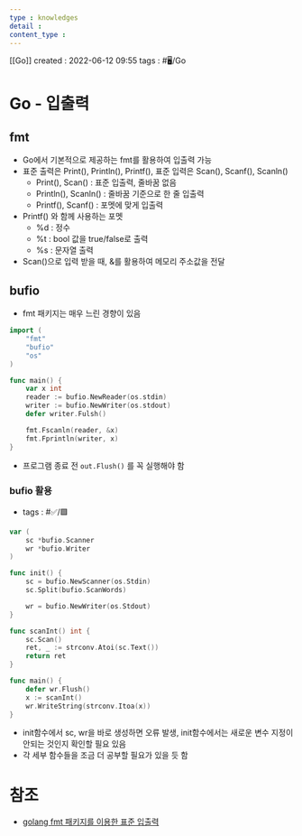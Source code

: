 ```yaml
---
type : knowledges
detail : 
content_type :
---
```


[[Go]]
created : 2022-06-12 09:55
tags : #🖥️/Go 

# Go - 입출력

## fmt
- Go에서 기본적으로 제공하는 fmt를 활용하여 입출력 가능
- 표준 출력은 Print(), Println(), Printf(), 표준 입력은 Scan(), Scanf(), Scanln()
	- Print(), Scan() : 표준 입출력, 줄바꿈 없음
	- Println(), Scanln() : 줄바꿈 기준으로 한 줄 입출력
	- Printf(), Scanf() : 포멧에 맞게 입출력
- Printf() 와 함께 사용하는 포멧
	- %d : 정수
	- %t : bool 값을 true/false로 출력
	- %s : 문자열 출력
- Scan()으로 입력 받을 때, &를 활용하여 메모리 주소값을 전달

## bufio
- fmt 패키지는 매우 느린 경향이 있음

```go
import (
	"fmt"
	"bufio"
	"os"
)

func main() {
	var x int
	reader := bufio.NewReader(os.stdin)
	writer := bufio.NewWriter(os.stdout)
	defer writer.Fulsh()

	fmt.Fscanln(reader, &x)
	fmt.Fprintln(writer, x)
}
```

- 프로그램 종료 전 `out.Flush()` 를 꼭 실행해야 함

### bufio 활용
- tags : #✅/🟩

```go
var (
	sc *bufio.Scanner
	wr *bufio.Writer
)

func init() {
	sc = bufio.NewScanner(os.Stdin)
	sc.Split(bufio.ScanWords)

	wr = bufio.NewWriter(os.Stdout)
}

func scanInt() int {
	sc.Scan()
	ret, _ := strconv.Atoi(sc.Text())
	return ret
}

func main() {
	defer wr.Flush()
	x := scanInt()
	wr.WriteString(strconv.Itoa(x))
}
```

- init함수에서 sc, wr을 바로 생성하면 오류 발생, init함수에서는 새로운 변수 지정이 안되는 것인지 확인할 필요 있음
- 각 세부 함수들을 조금 더 공부할 필요가 있을 듯 함

# 참조
- [golang fmt 패키지를 이용한 표준 입출력](https://dev-yakuza.posstree.com/ko/golang/fmt/)